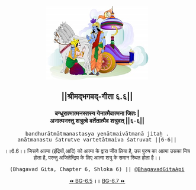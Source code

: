<center><img src="../../asset/BG.png" alt="#API #bhagavadgitaapi #slok #nodejs #js #api #gitaapi #krishna #hinduism #vedic #ISKCON #shreemadbhagavadgita #technology"/>
<h2>||श्रीमद्‍भगवद्‍-गीता ६.६||</h2>
<h3>बन्धुरात्मात्मनस्तस्य येनात्मैवात्मना जितः |<br/>अनात्मनस्तु शत्रुत्वे वर्तेतात्मैव शत्रुवत् ||६-६||</h3>
<pre>bandhurātmātmanastasya yenātmaivātmanā jitaḥ .<br/>anātmanastu śatrutve vartetātmaiva śatruvat ||6-6||</pre>
<p>।।6.6।। जिसने आत्मा (इंद्रियों,आदि) को आत्मा के द्वारा जीत लिया है, उस पुरुष का आत्मा उसका मित्र होता है, परन्तु अजितेन्द्रिय के लिए आत्मा शत्रु के समान स्थित होता है।।</p>
<pre>(Bhagavad Gita, Chapter 6, Shloka 6) || <a href="https://twitter.com/bhagavadgitaapi">@BhagavadGitaApi</a></pre><a href="../../6/5">⏪  BG-6.5</a><b>        ।।        </b><a href="../../6/7">BG-6.7  ⏩</a></center>
